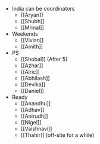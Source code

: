 - India
  can be coordinators
	- [[Aryan]]
	- [[Shubh]]
	- [[Mrinal]]
- Weekends
	- [[Vivian]]
	- [[Amith]]
- PS
	- [[Shobal]] (After 5)
	- [[Azhar]]
	- [[Alric]]
	- [[Abhilash]]
	- [[Devika]]
	- [[Daniel]]
- Ready
	- [[Anandhu]]
	- [[Adhav]]
	- [[Anirudh]]
	- [[Nigel]]
	- [[Vaishnavi]]
	- [[Thahir]] (off-site for a while)